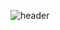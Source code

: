 ![header](https://capsule-render.vercel.app/api?type=rect&height=200&text=The%20things%20that%20are%20left%20behind%20by%20me&fontSize=35&color=0:E3E3E3,100:5D6874&fontColor=000)
